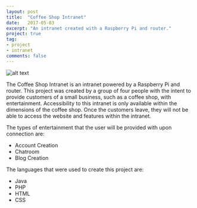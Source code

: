 ```yaml
---
layout: post
title:  "Coffee Shop Intranet"
date:   2017-05-03
excerpt: "An intranet created with a Raspberry Pi and router."
project: true
tag:
- project
- intranet
comments: false
---
```


![alt text](https://github.com/asolon11/asolon11.github.io/blob/master/assets/img/coffee-shop-intranet.png)

The Coffee Shop Intranet is an intranet powered by a Raspberry Pi and router. This project was created by a group of four people with the intent to provide customers of a small business, such as a coffee shop, with entertainment. Accessibility to this intranet is only available within the dimensions of the coffee shop. Once the customers leave, they will not be able to access the website and features within the intranet.

The types of entertainment that the user will be provided with upon connection are:
* Account Creation
* Chatroom
* Blog Creation

The languages that were used to create this project are: 
* Java
* PHP
* HTML
* CSS
